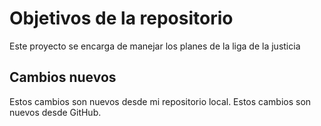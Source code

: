 # Objetivos de la repositorio

Este proyecto se encarga de manejar los planes de la liga de la justicia


## Cambios nuevos

Estos cambios son nuevos desde mi repositorio local.
Estos cambios son nuevos desde GitHub.
